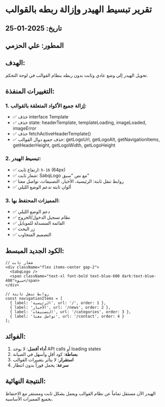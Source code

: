# تقرير تبسيط الهيدر وإزالة ربطه بالقوالب

## تاريخ: 2025-01-25
## المطور: علي الحزمي

## الهدف:
تحويل الهيدر إلى وضع عادي وثابت بدون ربطه بنظام القوالب في لوحة التحكم.

## التغييرات المنفذة:

### 1. إزالة جميع الأكواد المتعلقة بالقوالب:
- ✅ حذف interface Template
- ✅ حذف state: headerTemplate, templateLoading, imageLoaded, imageError
- ✅ حذف fetchActiveHeaderTemplate()
- ✅ حذف جميع دوال القوالب: getLogoUrl, getLogoAlt, getNavigationItems, getHeaderHeight, getLogoWidth, getLogoHeight

### 2. تبسيط الهيدر:
- ✅ ارتفاع ثابت: `h-16` (64px)
- ✅ شعار ثابت: SabqLogo مع نص "سبق"
- ✅ روابط تنقل ثابتة: الرئيسية، الأخبار، التصنيفات، تواصل معنا
- ✅ ألوان ثابتة تدعم الوضع الليلي

### 3. المميزات المحتفظ بها:
- ✅ دعم الوضع الليلي
- ✅ نظام تسجيل الدخول/الخروج
- ✅ القائمة المنسدلة للموبايل
- ✅ زر البحث
- ✅ التصميم المتجاوب

## الكود الجديد المبسط:

```tsx
// شعار ثابت
<div className="flex items-center gap-2">
  <SabqLogo />
  <span className="text-xl font-bold text-blue-600 dark:text-blue-400">سبق</span>
</div>

// روابط تنقل ثابتة
const navigationItems = [
  { label: 'الرئيسية', url: '/', order: 1 },
  { label: 'الأخبار', url: '/news', order: 2 },
  { label: 'التصنيفات', url: '/categories', order: 3 },
  { label: 'تواصل معنا', url: '/contact', order: 4 }
];
```

## الفوائد:
1. **أداء أفضل**: لا يوجد API calls أو loading states
2. **بساطة**: كود أقل وأسهل في الصيانة
3. **استقرار**: لا يتأثر بتغييرات القوالب
4. **سرعة**: يحمل فوراً بدون انتظار

## النتيجة النهائية:
الهيدر الآن مستقل تماماً عن نظام القوالب ويعمل بشكل ثابت ومستقر مع الاحتفاظ بجميع المميزات الأساسية. 